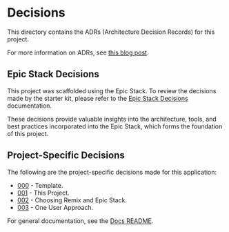 # Decisions

This directory contains the ADRs (Architecture Decision Records) for this project.

For more information on ADRs, see [this blog post](https://adr.github.io/).


## Epic Stack Decisions

This project was scaffolded using the Epic Stack. To review the decisions made by the starter kit, please refer to the [Epic Stack Decisions](https://github.com/epicweb-dev/epic-stack/tree/main/docs/decisions) documentation.

These decisions provide valuable insights into the architecture, tools, and best practices incorporated into the Epic Stack, which forms the foundation of this project.

## Project-Specific Decisions

The following are the project-specific decisions made for this application:

- [000](./000-template.md) - Template.
- [001](./001-this-project.md) - This Project.
- [002](./002-remix-run.md) - Choosing Remix and Epic Stack.
- [003](./003-one-user.md) - One User Approach.

For general documentation, see the [Docs README](../README.md).
